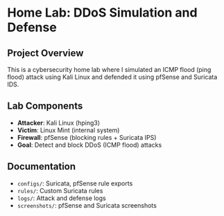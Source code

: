 # Home Lab: DDoS Simulation and Defense

## Project Overview

This is a cybersecurity home lab where I simulated an ICMP flood (ping flood) attack using Kali Linux and defended it using pfSense and Suricata IDS.

## Lab Components

- **Attacker**: Kali Linux (hping3)
- **Victim**: Linux Mint (internal system)
- **Firewall**: pfSense (blocking rules + Suricata IPS)
- **Goal**: Detect and block DDoS (ICMP flood) attacks

## Documentation

- `configs/`: Suricata, pfSense rule exports
- `rules/`: Custom Suricata rules
- `logs/`: Attack and defense logs
- `screenshots/`: pfSense and Suricata screenshots
